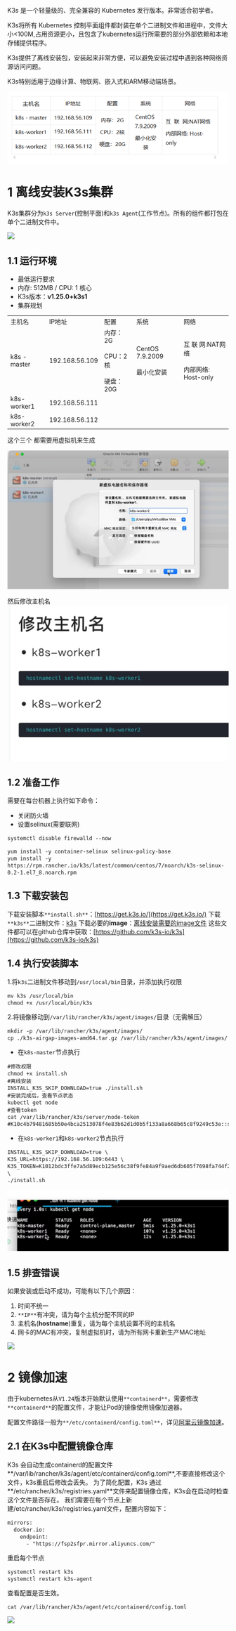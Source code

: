 
K3s 是一个轻量级的、完全兼容的 Kubernetes 发行版本。非常适合初学者。

K3s将所有 Kubernetes 控制平面组件都封装在单个二进制文件和进程中，文件大小<100M,占用资源更小，且包含了kubernetes运行所需要的部分外部依赖和本地存储提供程序。

K3s提供了离线安装包，安装起来非常方便，可以避免安装过程中遇到各种网络资源访问问题。

K3s特别适用于边缘计算、物联网、嵌入式和ARM移动端场景。


![](../98_Addons/image/Pasted%20image%2020230908160631.png)

# 1 离线安装K3s集群

K3s集群分为`k3s Server`(控制平面)和`k3s Agent`(工作节点)。所有的组件都打包在单个二进制文件中。

![](https://cdn.nlark.com/yuque/0/2022/svg/28915315/1663752618488-38bf777b-655d-4f1a-a176-5f2fbc50853b.svg)

## 1.1 运行环境

- 最低运行要求
- 内存: 512MB / CPU: 1 核心
- K3s版本：**v1.25.0+k3s1**
- 集群规划

|   |   |   |   |   |
|---|---|---|---|---|
|主机名|IP地址|配置|系统|网络|
|k8s - master|192.168.56.109|内存：2G<br><br>CPU：2核<br><br>硬盘：20G|CentOS 7.9.2009<br><br>最小化安装|互 联 网:NAT网络<br><br>内部网络: Host-only|
|k8s-worker1|192.168.56.111|
|k8s-worker2|192.168.56.112|


这个三个 都需要用虚拟机来生成

![](../98_Addons/image/Pasted%20image%2020230915125323.png)

然后修改主机名 
![](../98_Addons/image/Pasted%20image%2020230915125348.png)


## 1.2 准备工作

需要在每台机器上执行如下命令：

- 关闭防火墙
- 设置selinux(需要联网)

```
systemctl disable firewalld --now
```

```
yum install -y container-selinux selinux-policy-base
yum install -y https://rpm.rancher.io/k3s/latest/common/centos/7/noarch/k3s-selinux-0.2-1.el7_8.noarch.rpm
```

## 1.3 下载安装包

下载安装脚本`**install.sh**`：[https://get.k3s.io/](https://get.k3s.io/)
下载`**k3s**`二进制文件：[k3s](https://github.com/k3s-io/k3s/releases/download/v1.25.0%2Bk3s1/k3s)
下载必要的**image**：[离线安装需要的image文件](https://github.com/k3s-io/k3s/releases/download/v1.25.0%2Bk3s1/k3s-airgap-images-amd64.tar.gz)
这些文件都可以在github仓库中获取：[https://github.com/k3s-io/k3s](https://github.com/k3s-io/k3s)


## 1.4 执行安装脚本

1.将`k3s`二进制文件移动到`/usr/local/bin`目录，并添加执行权限
```shell 
mv k3s /usr/local/bin
chmod +x /usr/local/bin/k3s
```

2.将镜像移动到`/var/lib/rancher/k3s/agent/images/`目录（无需解压）
```shell
mkdir -p /var/lib/rancher/k3s/agent/images/
cp ./k3s-airgap-images-amd64.tar.gz /var/lib/rancher/k3s/agent/images/
```

- 在`k8s-master`节点执行
```shell
#修改权限
chmod +x install.sh
#离线安装
INSTALL_K3S_SKIP_DOWNLOAD=true ./install.sh
#安装完成后，查看节点状态
kubectl get node
#查看token
cat /var/lib/rancher/k3s/server/node-token
#K10c4b79481685b50e4bca2513078f4e83b62d1d0b5f133a8a668b65c8f9249c53e::server:bf7b63be7f3471838cbafa12c1a1964d
```

- 在`k8s-worker1`和`k8s-worker2`节点执行
```shell
INSTALL_K3S_SKIP_DOWNLOAD=true \
K3S_URL=https://192.168.56.109:6443 \
K3S_TOKEN=K1012bdc3ffe7a5d89ecb125e56c38f9fe84a9f9aed6db605f7698fa744f2f2f12f::server:fdf33f4921dd607cadf2ae3c8eaf6ad9 \
./install.sh
```

![](../98_Addons/image/Pasted%20image%2020230915125624.png)



## 1.5 排查错误

如果安装或启动不成功，可能有以下几个原因：

1. 时间不统一
2. `**IP**`有冲突，请为每个主机分配不同的IP
3. 主机名(**hostname**)重复，请为每个主机设置不同的主机名
4. 网卡的MAC有冲突，复制虚拟机时，请为所有网卡重新生产MAC地址

![](https://cdn.nlark.com/yuque/0/2022/png/28915315/1667876066165-4e69b63d-2ff1-4ba8-a8ae-0a5566d97859.png)



# 2 镜像加速

由于kubernetes从`V1.24`版本开始默认使用`**containerd**`，需要修改`**containerd**`的配置文件，才能让Pod的镜像使用镜像加速器。

配置文件路径一般为`**/etc/containerd/config.toml**`，详见[阿里云镜像加速](https://help.aliyun.com/document_detail/60750.html)。

## 2.1 在K3s中配置镜像仓库

K3s 会自动生成containerd的配置文件**/var/lib/rancher/k3s/agent/etc/containerd/config.toml**,不要直接修改这个文件，k3s重启后修改会丢失。
为了简化配置，K3s 通过**/etc/rancher/k3s/registries.yaml**文件来配置镜像仓库，K3s会在启动时检查这个文件是否存在。
我们需要在每个节点上新建/etc/rancher/k3s/registries.yaml文件，配置内容如下：

```
mirrors:
  docker.io:
    endpoint:
      - "https://fsp2sfpr.mirror.aliyuncs.com/"
```

重启每个节点

```shell
systemctl restart k3s
systemctl restart k3s-agent
```

查看配置是否生效。
```shell 
cat /var/lib/rancher/k3s/agent/etc/containerd/config.toml
```

![](https://cdn.nlark.com/yuque/0/2022/png/28915315/1664114191862-6dfeb893-b80d-4d71-b2a1-6862b68b22b1.png)